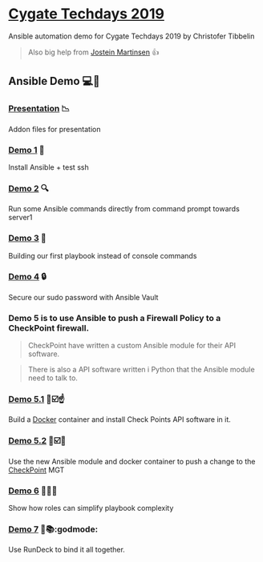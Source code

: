# [Cygate Techdays 2019](https://www.cygate.se/events/tech-days-2019/)
Ansible automation demo for Cygate Techdays 2019 by Christofer Tibbelin

> Also big help from [Jostein Martinsen](https://www.linkedin.com/in/josm/) :thumbsup:

## Ansible Demo :computer::penguin:

### [Presentation](presentation/) :chart_with_downwards_trend:
Addon files for presentation

### [Demo 1](demo1/) :dvd:
Install Ansible + test ssh

### [Demo 2](demo2/) :mag:
Run some Ansible commands directly from command prompt towards server1

### [Demo 3](demo3/) :book:
Building our first playbook instead of console commands

### [Demo 4](demo4/) :lock:
Secure our sudo password with Ansible Vault

### Demo 5 is to use Ansible to push a Firewall Policy to a CheckPoint firewall.
> CheckPoint have written a custom Ansible module for their API software.

> There is also a API software written i Python that the Ansible module need to talk to.

### [Demo 5.1](demo5_1/) :whale::ballot_box_with_check::point_up:
Build a [Docker](https://www.docker.com/) container and install Check Points API software in it.

### [Demo 5.2](demo5_2/) :whale::ballot_box_with_check::metal:
Use the new Ansible module and docker container to push a change to the [CheckPoint](https://www.checkpoint.com/) MGT

### [Demo 6](demo6/) :blue_book::green_book::orange_book:
Show how roles can simplify playbook complexity

### [Demo 7](demo7/) :runner::books::godmode:
Use RunDeck to bind it all together.
